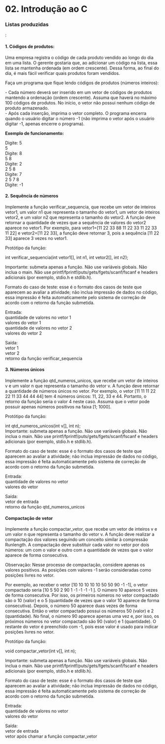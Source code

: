 <h1>02. Introdução ao C</h1>
<h3>Listas produzidas</h3>:

<h4>1. Códigos de produtos:</h4>
Uma empresa registra o código de cada produto vendido ao longo do dia em uma lista. O gerente gostaria que, ao adicionar um código na lista, essa lista se mantenha ordenada (em ordem crescente). Dessa forma, ao final do dia, é mais fácil verificar quais produtos foram vendidos.
<p>
Faça um programa que fique lendo códigos de produtos (números inteiros):
<p>
- Cada número deverá ser inserido em um vetor de códigos de produtos mantendo a ordenação (ordem crescente). Assuma que haverá no máximo 100 códigos de produtos. No início, o vetor não possui nenhum código de produto armazenado.<br>
- Após cada inserção, imprima o vetor completo. O programa encerra quando o usuário digitar o número -1 (não imprima o vetor após o usuário digitar -1, apenas encerre o programa).
<p>
<b>Exemplo de funcionamento:</b>
<p>
Digite: 5<br>
5<br>
Digite: 8<br>
5 8<br>
Digite: 2<br>
2 5 8<br>
Digite: 7<br>
2 5 7 8<br>
Digite: -1
  
  
<h4>2. Sequência de números</h4>  
Implemente a função verificar_sequencia, que recebe um vetor de inteiros vetor1, um valor n1 que representa o tamanho do vetor1, um vetor de inteiros vetor2, e um valor n2 que representa o tamanho do vetor2. A função deve retornar a quantidade de vezes que a sequência de valores do vetor2 aparece no vetor1. Por exemplo, para vetor1=[11 22 33 88 11 22 33 11 22 33 11 22] e vetor2=[11 22 33], a função deve retornar 3, pois a sequência [11 22 33] aparece 3 vezes no vetor1.
<p>
Protótipo da função:
<p>
int verificar_sequencia(int vetor1[], int n1, int vetor2[], int n2);
<p>
Importante: submeta apenas a função. Não use variáveis globais. Não inclua o main. Não use printf/fprintf/puts/gets/fgets/scanf/fscanf e headers adicionais (por exemplo, stdio.h e stdlib.h).
<p>
Formato do caso de teste: esse é o formato dos casos de teste que aparecem ao avaliar a atividade; não inclua impressão de dados no código, essa impressão é feita automaticamente pelo sistema de correção de acordo com o retorno da função submetida.
<p>
Entrada:<br>
quantidade de valores no vetor 1<br>
valores do vetor 1<br>
quantidade de valores no vetor 2<br>
valores do vetor 2
<p>
Saída:<br>
vetor 1<br>
vetor 2<br>
retorno da função verificar_sequencia  

  
<h4>3. Números únicos</h4>  
Implemente a função qtd_numeros_unicos, que recebe um vetor de inteiros v e um valor n que representa o tamanho do vetor v. A função deve retornar a quantidade de números únicos no vetor. Por exemplo, o vetor [11 11 11 22 22 11 33 44 44 44] tem 4 números únicos: 11, 22, 33 e 44. Portanto, o retorno da função seria o valor 4 neste caso. Assuma que o vetor pode possuir apenas números positivos na faixa [1; 1000].
<p>
Protótipo da função:
<p>
int qtd_numeros_unicos(int v[], int n);<br>
Importante: submeta apenas a função. Não use variáveis globais. Não inclua o main. Não use printf/fprintf/puts/gets/fgets/scanf/fscanf e headers adicionais (por exemplo, stdio.h e stdlib.h).
<p>
Formato do caso de teste: esse é o formato dos casos de teste que aparecem ao avaliar a atividade; não inclua impressão de dados no código, essa impressão é feita automaticamente pelo sistema de correção de acordo com o retorno da função submetida.
<p>
Entrada:<br>
quantidade de valores no vetor<br>
valores do vetor
<p>
Saída:<br>
vetor de entrada<br>
retorno da função qtd_numeros_unicos  
  
<h4>Compactação de vetor</h4>

Implemente a função compactar_vetor, que recebe um vetor de inteiros v e um valor n que representa o tamanho do vetor v. A função deve realizar a compactação dos valores seguindo um conceito similar à compressão Runlength. A compactação deve substituir cada valor no vetor por dois números: um com o valor e outro com a quantidade de vezes que o valor aparece de forma consecutiva.
<p>
Observação: Nesse processo de compactação, considere apenas os valores positivos. As posições com valores -1 serão consideradas como posições livres no vetor.
<p>
Por exemplo, ao receber o vetor [10 10 10 10 10 50 50 90 -1 -1], o vetor compactado seria [10 5 50 2 90 1 -1 -1 -1 -1 ]. O número 10 aparece 5 vezes de forma consecutiva. Por isso, os primeiros números no vetor compactado são o 10 (valor) e o 5 (quantidade de vezes que o valor 10 aparece de forma consecutiva). Depois, o número 50 aparece duas vezes de forma consecutiva. Então o vetor compactado possui os números 50 (valor) e 2 (quantidade). No final, o número 90 aparece apenas uma vez e, por isso, os próximos números no vetor compactado são 90 (valor) e 1 (quantidade). O restante do vetor é preenchido com -1, pois esse valor é usado para indicar posições livres no vetor.
<p>
Protótipo da função:
<p>
void compactar_vetor(int v[], int n);
<p>
Importante: submeta apenas a função. Não use variáveis globais. Não inclua o main. Não use printf/fprintf/puts/gets/fgets/scanf/fscanf e headers adicionais (por exemplo, stdio.h e stdlib.h).
<p>
Formato do caso de teste: esse é o formato dos casos de teste que aparecem ao avaliar a atividade; não inclua impressão de dados no código, essa impressão é feita automaticamente pelo sistema de correção de acordo com o retorno da função submetida.
<p>
Entrada:<br>
quantidade de valores no vetor<br>
valores do vetor
<p>
Saída:<br>
vetor de entrada<br>
vetor após chamar a função compactar_vetor
  
  
